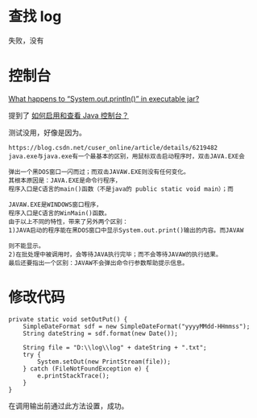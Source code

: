 # 查找 log
失败，没有

# 控制台
[What happens to “System.out.println()” in executable jar?](https://stackoverflow.com/a/28477682)

提到了 [如何启用和查看 Java 控制台？](https://java.com/zh_CN/download/help/javaconsole.xml)

测试没用，好像是因为。

    https://blog.csdn.net/cuser_online/article/details/6219482 
    java.exe与java.exe有一个最基本的区别，用鼠标双击启动程序时，双击JAVA.EXE会

    弹出一个黑DOS窗口一闪而过；而双击JAVAW.EXE则没有任何变化。
    其根本原因是：JAVA.EXE是命令行程序，
    程序入口是C语言的main()函数（不是java的 public static void main）；而

    JAVAW.EXE是WINDOWS窗口程序，
    程序入口是C语言的WinMain()函数。
    由于以上不同的特性，带来了另外两个区别：
    1)JAVA启动的程序能在黑DOS窗口中显示System.out.print()输出的内容。而JAVAW

    则不能显示。
    2)在批处理中被调用时，会等待JAVA执行完毕；而不会等待JAVAW的执行结果。
    最后还要指出一个区别：JAVAW不会弹出命令行参数帮助提示信息。
    
    
# 修改代码

    private static void setOutPut() {
        SimpleDateFormat sdf = new SimpleDateFormat("yyyyMMdd-HHmmss");
        String dateString = sdf.format(new Date());

        String file = "D:\\log\\log" + dateString + ".txt";
        try {
            System.setOut(new PrintStream(file));
        } catch (FileNotFoundException e) {
            e.printStackTrace();
        }
    }
    
在调用输出前通过此方法设置，成功。